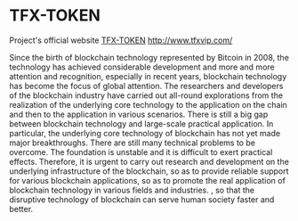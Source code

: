 # TFX-TOKEN

Project's official website   [TFX-TOKEN](http://www.tfxvip.com/)    http://www.tfxvip.com/  

Since the birth of blockchain technology represented by Bitcoin in 2008, the technology has achieved considerable development and more and more attention and recognition, especially in recent years, blockchain technology has become the focus of global attention. The researchers and developers of the blockchain industry have carried out all-round explorations from the realization of the underlying core technology to the application on the chain and then to the application in various scenarios. There is still a big gap between blockchain technology and large-scale practical application. In particular, the underlying core technology of blockchain has not yet made major breakthroughs. There are still many technical problems to be overcome. The foundation is unstable and it is difficult to exert practical effects. Therefore, it is urgent to carry out research and development on the underlying infrastructure of the blockchain, so as to provide reliable support for various blockchain applications, so as to promote the real application of blockchain technology in various fields and industries. , so that the disruptive technology of blockchain can serve human society faster and better.


